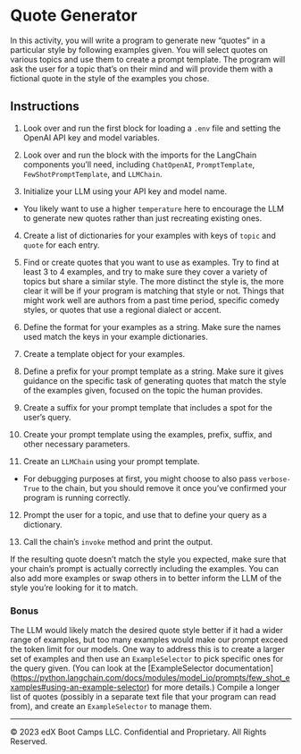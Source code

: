 # Quote Generator

In this activity, you will write a program to generate new “quotes” in a particular style by following examples given. You will select quotes on various topics and use them to create a prompt template. The program will ask the user for a topic that’s on their mind and will provide them with a fictional quote in the style of the examples you chose.

## Instructions

1. Look over and run the first block for loading a `.env` file and setting the OpenAI API key and model variables.

2. Look over and run the block with the imports for the LangChain components you’ll need, including `ChatOpenAI`, `PromptTemplate`, `FewShotPromptTemplate`, and `LLMChain`.

3. Initialize your LLM using your API key and model name.
  * You likely want to use a higher `temperature` here to encourage the LLM to generate new quotes rather than just recreating existing ones.

4. Create a list of dictionaries for your examples with keys of `topic` and `quote` for each entry.

5. Find or create quotes that you want to use as examples. Try to find at least 3 to 4 examples, and try to make sure they cover a variety of topics but share a similar style. The more distinct the style is, the more clear it will be if your program is matching that style or not. Things that might work well are authors from a past time period, specific comedy styles, or quotes that use a regional dialect or accent.

6. Define the format for your examples as a string. Make sure the names used match the keys in your example dictionaries.

7. Create a template object for your examples.

8. Define a prefix for your prompt template as a string. Make sure it gives guidance on the specific task of generating quotes that match the style of the examples given, focused on the topic the human provides.

9. Create a suffix for your prompt template that includes a spot for the user’s query.

10. Create your prompt template using the examples, prefix, suffix, and other necessary parameters.

11. Create an `LLMChain` using your prompt template.
  * For debugging purposes at first, you might choose to also pass `verbose-True` to the chain, but you should remove it once you’ve confirmed your program is running correctly.

12. Prompt the user for a topic, and use that to define your query as a dictionary.

13. Call the chain’s `invoke` method and print the output.

If the resulting quote doesn’t match the style you expected, make sure that your chain’s prompt is actually correctly including the examples. You can also add more examples or swap others in to better inform the LLM of the style you’re looking for it to match.

### Bonus

The LLM would likely match the desired quote style better if it had a wider range of examples, but too many examples would make our prompt exceed the token limit for our models. One way to address this is to create a larger set of examples and then use an `ExampleSelector` to pick specific ones for the query given. (You can look at the [ExampleSelector documentation] (https://python.langchain.com/docs/modules/model_io/prompts/few_shot_examples#using-an-example-selector) for more details.) Compile a longer list of quotes (possibly in a separate text file that your program can read from), and create an `ExampleSelector` to manage them.

---

© 2023 edX Boot Camps LLC. Confidential and Proprietary. All Rights Reserved.
